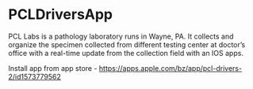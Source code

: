 # PCLDriversApp

PCL Labs is a pathology laboratory runs in Wayne, PA. It collects and organize the specimen collected from different testing center at doctor’s office with a real-time update from the collection field with an IOS apps.

Install app from app store - https://apps.apple.com/bz/app/pcl-drivers-2/id1573779562
